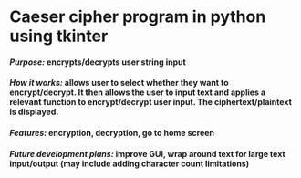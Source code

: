 # __Caeser cipher program in python using tkinter__
#### _Purpose:_ encrypts/decrypts user string input
#### _How it works:_ allows user to select whether they want to encrypt/decrypt. It then allows the user to input text and applies a relevant function to encrypt/decrypt user input. The ciphertext/plaintext is displayed.
#### _Features:_ encryption, decryption, go to home screen
#### _Future development plans:_ improve GUI, wrap around text for large text input/output (may include adding character count limitations)
